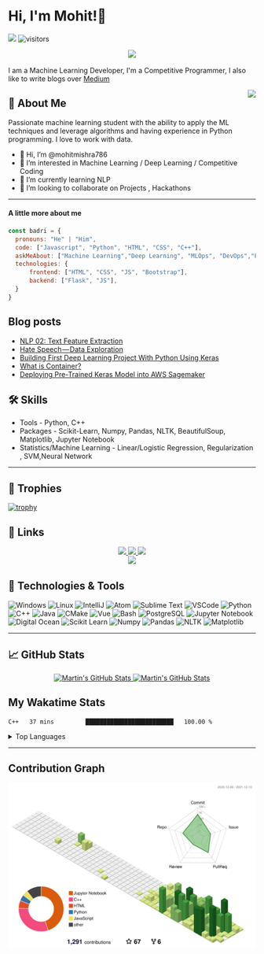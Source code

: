 # Hi, I'm Mohit!👋
![](https://komarev.com/ghpvc/?username=mohitmishra786&color=green)
![visitors](https://visitor-badge.glitch.me/badge?page_id=mohitmishra786.mohitmishra786)

<p align="center">
  <a align="center" href="https://github.com/DenverCoder1/readme-typing-svg"><img src="https://readme-typing-svg.herokuapp.com?&font=IBM+Plex+Sans&color=F72EE2&size=25&lines=Welcome+to+my+GitHub+Profile!;I'm+a+Machine+Learning+Developer;I'm+a+Competitive+Programmer;I'm+a+DevOps+Enthusiast" /></a>
</p>
<p>I am a Machine Learning Developer, I'm a Competitive Programmer, I also like to write blogs over <a href="https://medium.com/@mohitmishra786">Medium</a> </p>
<img align="right" src="https://media.giphy.com/media/M9gbBd9nbDrOTu1Mqx/giphy.gif">

## 🚀 About Me

Passionate machine learning student with the ability to apply the ML techniques and leverage algorithms and having experience in Python programming. I love to work with data.

- 👋 Hi, I’m @mohitmishra786
- 👀 I’m interested in Machine Learning / Deep Learning / Competitive Coding
- 🌱 I’m currently learning NLP
- 💞️ I’m looking to collaborate on Projects , Hackathons

---

#### A little more about me
```javascript
const badri = {
  pronouns: "He" | "Him",
  code: ["Javascript", "Python", "HTML", "CSS", "C++"],
  askMeAbout: ["Machine Learning","Deep Learning", "MLOps", "DevOps","Frontend Dev", "Python", "Flask" , "Competitive Programming"],
  technologies: {
      frontend: ["HTML", "CSS", "JS", "Bootstrap"],
      backend: ["Flask", "JS"],
  }
}
```
## Blog posts
<!-- BLOG-POST-LIST:START -->
- [NLP 02: Text Feature Extraction](https://mohitmishra786.medium.com/nlp-02-text-feature-extraction-39987de948f4?source=rss-7629070be433------2)
- [Hate Speech — Data Exploration](https://mohitmishra786.medium.com/hate-speech-data-exploration-25a90249e296?source=rss-7629070be433------2)
- [Building First Deep Learning Project With Python Using Keras](https://mohitmishra786.medium.com/building-first-deep-learning-project-with-python-using-keras-265ca036e161?source=rss-7629070be433------2)
- [What is Container?](https://mohitmishra786.medium.com/getting-into-4e078789098d?source=rss-7629070be433------2)
- [Deploying Pre-Trained Keras Model into AWS Sagemaker](https://mohitmishra786.medium.com/deploying-pre-trained-keras-or-tensorlfow-models-into-aws-sagemaker-1f16d88ec807?source=rss-7629070be433------2)
<!-- BLOG-POST-LIST:END -->


## 🛠 Skills

- Tools - Python, C++
- Packages - Scikit-Learn, Numpy, Pandas, NLTK, BeautifulSoup, Matplotlib, Jupyter Notebook
- Statistics/Machine Learning - Linear/Logistic Regression, Regularization , SVM,Neural Network

---

## 🚀 Trophies

[![trophy](https://github-profile-trophy.vercel.app/?username=mohitmishra786&theme=onedark)](https://github.com/mohitmishra786/github-profile-trophy)

## 🔗 Links

<p align="center">

  <a href="https://twitter.com/duKe92102424" target="_blank" rel="noopener noreferrer">
    <img src="https://img.shields.io/badge/Twitter-Mohit%20Mishra-blue?logo=twitter&logoColor=blue&color=blue" />
 </a>

  <a href="https://gitlab.com/mohitmishra786" target="_blank" rel="noopener noreferrer">
    <img src="https://img.shields.io/badge/GitLab-mohitmishra786-orange?logo=gitlab&logoColor=orange&color=orange" />
  </a>

  <a href="https://stackoverflow.com/users/9848114/duke786" target="_blank" rel="noopener noreferrer">
    <img src="https://img.shields.io/badge/StackOverflow-duke786-orange?logo=stackoverflow&logoColor=orange&color=purple" />
  </a>
  </br>
  <a href="https://www.linkedin.com/in/mohit-mishra-5b3492204/" target="_blank" rel="noopener noreferrer">
    <img src="https://img.shields.io/badge/LinkedIn-Mohit%20Mishra-yellow?logo=linkedin&logoColor=blue&color=yellow" />
  </a>
</p>


## 🔧 Technologies & Tools

![Windows](https://img.shields.io/badge/OS-Window-informational?style=flat&logo=window&logoColor=white&color=2bbc8a)
![Linux](https://img.shields.io/badge/OS-Linux-informational?style=flat&logo=linux&logoColor=white&color=2bbc8a)
![IntelliJ](https://img.shields.io/badge/Editor-IntelliJ_IDEA-informational?style=flat&logo=intellij-idea&logoColor=white&color=2bbc8a)
![Atom](https://img.shields.io/badge/Editor-Atom-informational?style=flat&logo=atom&logoColor=white&color=2bbc8a)
![Sublime Text](https://img.shields.io/badge/Editor-Sublime_Text-informational?style=flat&logo=sublime-text&logoColor=white&color=2bbc8a)
![VSCode](https://img.shields.io/badge/Editor-VS_Code-informational?style=flat&logo=vs-code&logoColor=white&color=2bbc8a)
![Python](https://img.shields.io/badge/Code-Python-informational?style=flat&logo=python&logoColor=white&color=2bbc8a)
![C++](https://img.shields.io/badge/Code-C++-informational?style=flat&logo=c++&logoColor=white&color=2bbc8a)
![Java](https://img.shields.io/badge/Code-Java-informational?style=flat&logo=java&logoColor=white&color=2bbc8a)
![CMake](https://img.shields.io/badge/Code-Make-informational?style=flat&logo=cmake&logoColor=white&color=2bbc8a)
![Vue](https://img.shields.io/badge/Code-Vue-informational?style=flat&logo=vue.js&logoColor=white&color=2bbc8a)
![Bash](https://img.shields.io/badge/Shell-Bash-informational?style=flat&logo=gnu-bash&logoColor=white&color=2bbc8a)
![PostgreSQL](https://img.shields.io/badge/Tools-PostgreSQL-informational?style=flat&logo=postgresql&logoColor=white&color=2bbc8a)
![Jupyter Notebook](https://img.shields.io/badge/Tools-Jupyter_Notebook-informational?style=flat&logo=jupyter-notebook&logoColor=white&color=2bbc8a)
![Digital Ocean](https://img.shields.io/badge/Cloud-Digital_Ocean-informational?style=flat&logo=digitalocean&logoColor=white&color=2bbc8a)
![Scikit Learn](https://img.shields.io/badge/Package-Scikit_Learn-informational?style=flat&logo=scikit-learn&logoColor=white&color=2bbc8a)
![Numpy](https://img.shields.io/badge/Package-Numpy-informational?style=flat&logo=numpy&logoColor=white&color=2bbc8a)
![Pandas](https://img.shields.io/badge/Package-Pandas-informational?style=flat&logo=pandas&logoColor=white&color=2bbc8a)
![NLTK](https://img.shields.io/badge/Package-NLTK-informational?style=flat&logo=nltk&logoColor=white&color=2bbc8a)
![Matplotlib](https://img.shields.io/badge/Package-Matplotlib-informational?style=flat&logo=matplotlib&logoColor=white&color=2bbc8a)

---

## &#x1f4c8; GitHub Stats

<p align="center">
    <a href="https://github.com/MartinHeinz/MartinHeinz">
        <img width="49%" src="https://github-readme-stats.vercel.app/api?username=mohitmishra786&show_icons=true&count_private=true&title_color=ffffff&text_color=c9cacc&icon_color=2bbc8a&bg_color=1d1f21&custom_title=GitHub+Stats" alt="Martin's GitHub Stats" />
    </a>
    <a href="https://github.com/MartinHeinz/MartinHeinz">
        <img width="49%" src="https://github-readme-streak-stats.herokuapp.com/?user=mohitmishra786&theme=dark&show_icons=true&line_height=27&count_private=true&title_color=ffffff&text_color=c9cacc&icon_color=2bbc8a&bg_color=1d1f21" alt="Martin's GitHub Stats" />
    </a>
</p>

## My Wakatime Stats
<!--START_SECTION:waka-->
```text
C++   37 mins         █████████████████████████   100.00 % 
```
<!--END_SECTION:waka-->

<details>
  <summary>Top Languages</summary>
<br/>

<a href="https://github.com/MartinHeinz/MartinHeinz">
    <img align="center" src="https://github-readme-stats.vercel.app/api/top-langs/?username=mohitmishra786&hide=java,html,tex&title_color=ffffff&text_color=c9cacc&icon_color=2bbc8a&bg_color=1d1f21&langs_count=3" />
</a>

</details>

---

## Contribution Graph

![](./profile-3d-contrib/profile-green-animate.svg)

<!-- [![Mohit's github activity graph](https://activity-graph.herokuapp.com/graph?username=mohitmishra786&theme=dracula)](https://github.com/mohitmishra786/github-readme-activity-graph)
 -->
